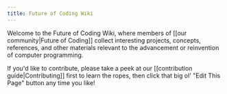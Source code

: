 ```yaml
---
title: Future of Coding Wiki
---
```


Welcome to the Future of Coding Wiki, where members of [[our community|Future of Coding]] collect interesting projects, concepts, references, and other materials relevant to the advancement or reinvention of computer programming.

If you'd like to contribute, please take a peek at our [[contribution guide|Contributing]] first to learn the ropes, then click that big ol' "Edit This Page" button any time you like!
